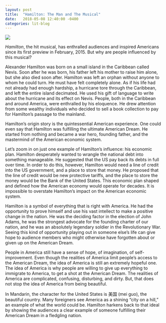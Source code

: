 ```yaml
---
layout: post
title:  "Hamilton: The Man and The Musical"
date:   2018-05-08 12:40:00 -0400
categories: lit-blog
---
```


![](https://content.fortune.com/wp-content/uploads/2016/09/lin10_a.jpg)

*Hamilton*, the hit musical, has enthralled audiences and inspired Americans since its first preview in February, 2015. But why are people influenced by this musical?

Alexander Hamilton was born on a small island in the Caribbean called Nevis. Soon after he was born, his father left his mother to raise him alone, but she also died soon after. Hamilton was left an orphan without anyone to whom he could turn. He must have felt completely alone. As if his life had not already had enough hardship, a hurricane tore through the Caribbean, and left the entire island decimated. He used his gift of language to write about the hurricane and its effect on Nevis. People, both in the Caribbean and around America, were enthralled by his eloquence. He drew attention from some wealthy individuals who decided to sell a book collection to pay for Hamilton’s passage to the mainland.

Hamilton’s origin story is the quintessential American experience. One could even say that Hamilton was fulfilling the ultimate American Dream. He started from nothing and became a war hero, founding father, and the mastermind of the American economic system.

Let’s zoom in on just one example of Hamilton’s influence: his economic plan. Hamilton desperately wanted to wrangle the national debt into something manageable. He suggested that the US pay back its debts in full over time. In order to do this, however, Hamilton would need a line of credit into the US government, and a place to store that money. He proposed that the line of credit would be new protective tariffs, and the place to store the money would be the Bank of the United States. This economic plan shaped and defined how the American economy would operate for decades. It is impossible to overstate Hamilton’s impact on the American economic system.

Hamilton is a symbol of everything that is right with America. He had the opportunity to prove himself and use his vast intellect to make a positive change in the nation. He was the deciding factor in the election of John Adams, he was the strongest advocate for the founding charter of our nation, and he was an absolutely legendary soldier in the Revolutionary War. Seeing this kind of opportunity playing out in someone else’s life can give hope to audience members who might otherwise have forgotten about or given up on the American Dream.

People in America still have a sense of hope, of imagination, of self-improvement. Even though the realities of America limit people’s access to the American Dream, the idea of America is still an extremely hopeful one. The idea of America is why people are willing to give up everything to immigrate to America, to get a shot at the American Dream. The realities of America are complicated, confusing, disturbing, and dirty. But, that does not stop the idea of America from being beautiful.

In Mandarin, the character for the United States is 美国 (mei guo), the beautiful country. Many foreigners see America as a shining “city on a hill,” an example of what the world could be. Hamilton harkens back to that ideal by showing the audiences a clear example of someone fulfilling their American Dream in a fledgling nation.


